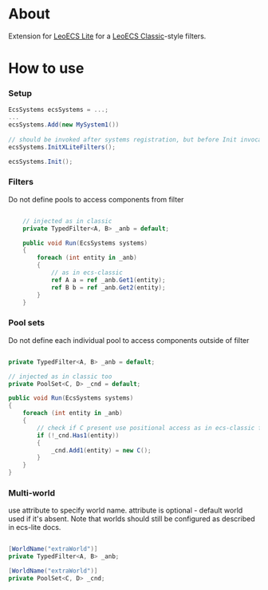 # About

Extension for [LeoECS Lite](https://github.com/Leopotam/ecslite) for a [LeoECS Classic](https://github.com/Leopotam/ecs)-style filters.

# How to use

### Setup
```c#
EcsSystems ecsSystems = ...;
...
ecsSystems.Add(new MySystem1())
    
// should be invoked after systems registration, but before Init invocation
ecsSystems.InitXLiteFilters();

ecsSystems.Init();

```

### Filters 
Do not define pools to access components from filter
```c#

    // injected as in classic
    private TypedFilter<A, B> _anb = default;

    public void Run(EcsSystems systems)
    {
        foreach (int entity in _anb)
        {
            // as in ecs-classic
            ref A a = ref _anb.Get1(entity);
            ref B b = ref _anb.Get2(entity);
        }
    }
```

### Pool sets
Do not define each individual pool to access components outside of filter
```c#

private TypedFilter<A, B> _anb = default;

// injected as in classic too
private PoolSet<C, D> _cnd = default;

public void Run(EcsSystems systems)
{
    foreach (int entity in _anb)
    {
        // check if C present use positional access as in ecs-classic filters
        if (!_cnd.Has1(entity))
        {
            _cnd.Add1(entity) = new C();
        }
    }
}
```

### Multi-world
use attribute to specify world name. attribute is optional - default world used if it's absent. Note that worlds should still be configured as described in ecs-lite docs.
```c#

[WorldName("extraWorld")]
private TypedFilter<A, B> _anb;

[WorldName("extraWorld")]
private PoolSet<C, D> _cnd;
```
